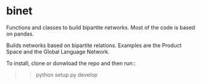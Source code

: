 # binet

Functions and classes to build bipartite networks. Most of the code is based on pandas.

Builds networks based on bipartite relations. Examples are the Product Space and the Global Language Network.


To install, clone or donwload the repo and then run:: 
>> python setup.py develop
